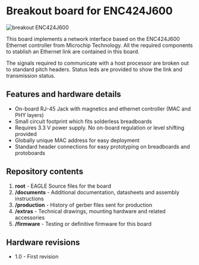 # Breakout board for ENC424J600

![breakout ENC424J600](https://github.com/geekfactory/breakout-enc424j600/blob/master/extras/breakout-enc424j600.jpg?raw=true)

This board implements a network interface based on the ENC424J600 Ethernet controller from Microchip Technology. All the required components to stablish an Ethernet link are contained in this board.

The signals required to communicate with a host processor are broken out to standard pitch headers. Status leds are provided to show the link and transmission status.

## Features and hardware details

* On-board RJ-45 Jack with magnetics and ethernet controller (MAC and PHY layers)
* Small circuit footprint which fits solderless breadboards
* Requires 3.3 V power supply. No on-board regulation or level shifting provided
* Globally unique MAC address for easy deployment
* Standard header connections for easy prototyping on breadboards and protoboards

## Repository contents

1. __root__ - EAGLE Source files for the board
2. __/documents__ - Additional documentation, datasheets and assembly instructions
3. __/production__ - History of gerber files sent for production
4. __/extras__ - Technical drawings, mounting hardware and related accessories
4. __/firmware__ - Testing or definitive firmware for this board

## Hardware revisions

* 1.0 - First revision
